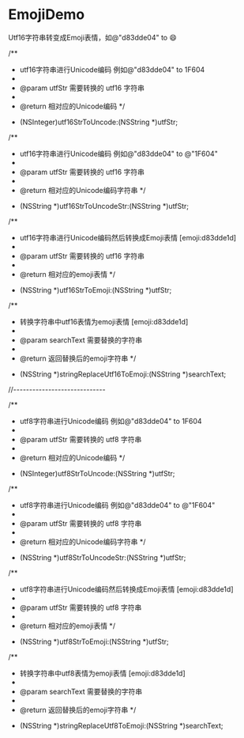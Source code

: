 # EmojiDemo

Utf16字符串转变成Emoji表情，如@"d83dde04" to 😄   


/**
 *  utf16字符串进行Unicode编码 例如@"d83dde04" to 1F604
 *
 *  @param utfStr 需要转换的 utf16 字符串
 *
 *  @return 相对应的Unicode编码
 */
+ (NSInteger)utf16StrToUncode:(NSString *)utfStr;



/**
 *  utf16字符串进行Unicode编码 例如@"d83dde04" to @"1F604"
 *
 *  @param utfStr 需要转换的 utf16 字符串
 *
 *  @return 相对应的Unicode编码字符串
 */
+ (NSString *)utf16StrToUncodeStr:(NSString *)utfStr;


/**
 *  utf16字符串进行Unicode编码然后转换成Emoji表情 [emoji:d83dde1d]
 *
 *  @param utfStr 需要转换的 utf16 字符串
 *
 *  @return 相对应的emoji表情
 */
+ (NSString *)utf16StrToEmoji:(NSString *)utfStr;


/**
 *  转换字符串中utf16表情为emoji表情 [emoji:d83dde1d]
 *
 *  @param searchText 需要替换的字符串
 *
 *  @return 返回替换后的emoji字符串
 */
+ (NSString *)stringReplaceUtf16ToEmoji:(NSString *)searchText;


//-----------------------------

/**
 *  utf8字符串进行Unicode编码 例如@"d83dde04" to 1F604
 *
 *  @param utfStr 需要转换的 utf8 字符串
 *
 *  @return 相对应的Unicode编码
 */
+ (NSInteger)utf8StrToUncode:(NSString *)utfStr;



/**
 *  utf8字符串进行Unicode编码 例如@"d83dde04" to @"1F604"
 *
 *  @param utfStr 需要转换的 utf8 字符串
 *
 *  @return 相对应的Unicode编码字符串
 */
+ (NSString *)utf8StrToUncodeStr:(NSString *)utfStr;


/**
 *  utf8字符串进行Unicode编码然后转换成Emoji表情 [emoji:d83dde1d]
 *
 *  @param utfStr 需要转换的 utf8 字符串
 *
 *  @return 相对应的emoji表情
 */
+ (NSString *)utf8StrToEmoji:(NSString *)utfStr;


/**
 *  转换字符串中utf8表情为emoji表情 [emoji:d83dde1d]
 *
 *  @param searchText 需要替换的字符串
 *
 *  @return 返回替换后的emoji字符串
 */
+ (NSString *)stringReplaceUtf8ToEmoji:(NSString *)searchText;
